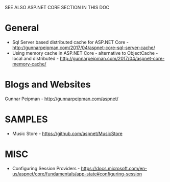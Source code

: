 SEE ALSO ASP.NET CORE SECTION IN THIS DOC

# General
* Sql Server based distributed cache for ASP.NET Core - http://gunnarpeipman.com/2017/04/aspnet-core-sql-server-cache/
* Using memory cache in ASP.NET Core - alternative to ObjectCache - local and distributed - http://gunnarpeipman.com/2017/04/aspnet-core-memory-cache/

# Blogs and Websites
Gunnar Peipman - http://gunnarpeipman.com/aspnet/

# SAMPLES
* Music Store - https://github.com/aspnet/MusicStore

# MISC
* Configuring Session Providers - https://docs.microsoft.com/en-us/aspnet/core/fundamentals/app-state#configuring-session


